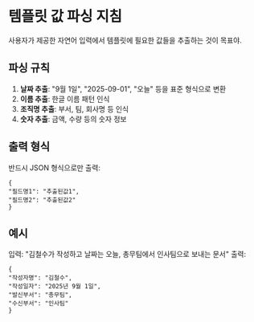 # 템플릿 값 파싱 지침

사용자가 제공한 자연어 입력에서 템플릿에 필요한 값들을 추출하는 것이 목표야.

## 파싱 규칙
1. **날짜 추출**: "9월 1일", "2025-09-01", "오늘" 등을 표준 형식으로 변환
2. **이름 추출**: 한글 이름 패턴 인식
3. **조직명 추출**: 부서, 팀, 회사명 등 인식
4. **숫자 추출**: 금액, 수량 등의 숫자 정보

## 출력 형식
반드시 JSON 형식으로만 출력:

```
{
"필드명1": "추출된값1",
"필드명2": "추출된값2"
}
```


## 예시
입력: "김철수가 작성하고 날짜는 오늘, 총무팀에서 인사팀으로 보내는 문서"
출력:
```
{
"작성자명": "김철수",
"작성일자": "2025년 9월 1일",
"발신부서": "총무팀",
"수신부서": "인사팀"
}
```